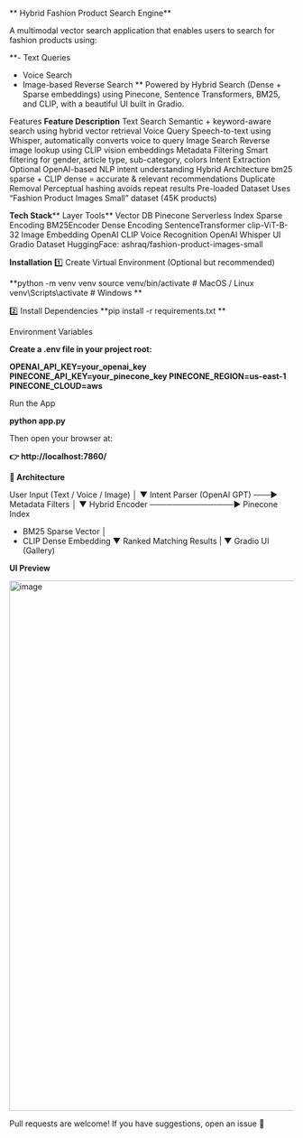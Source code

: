 ** Hybrid Fashion Product Search Engine**

A multimodal vector search application that enables users to search for fashion products using:

**- Text Queries
- Voice Search
- Image-based Reverse Search
**
Powered by Hybrid Search (Dense + Sparse embeddings) using Pinecone, Sentence Transformers, BM25, and CLIP, with a beautiful UI built in Gradio.

Features
**Feature	Description**
Text Search                 Semantic + keyword-aware search using hybrid vector retrieval
Voice Query	                Speech-to-text using Whisper, automatically converts voice to query
Image Search	    Reverse image lookup using CLIP vision embeddings
Metadata Filtering	    Smart filtering for gender, article type, sub-category, colors
Intent Extraction	    Optional OpenAI-based NLP intent understanding
Hybrid Architecture	    bm25 sparse + CLIP dense = accurate & relevant recommendations
Duplicate Removal	    Perceptual hashing avoids repeat results
Pre-loaded Dataset	    Uses “Fashion Product Images Small” dataset (45K products)


**Tech Stack****
Layer	Tools**
Vector DB	                  Pinecone Serverless Index
Sparse Encoding	      BM25Encoder
Dense Encoding	      SentenceTransformer clip-ViT-B-32
Image Embedding	      OpenAI CLIP
Voice Recognition	      OpenAI Whisper
UI 	                  Gradio
Dataset	                  HuggingFace: ashraq/fashion-product-images-small


**Installation**
1️⃣ Create Virtual Environment (Optional but recommended)

**python -m venv venv
source venv/bin/activate    # MacOS / Linux
venv\Scripts\activate       # Windows
**

2️⃣ Install Dependencies
**pip install -r requirements.txt
**

 Environment Variables

**Create a .env file in your project root:**

**OPENAI_API_KEY=your_openai_key
PINECONE_API_KEY=your_pinecone_key
PINECONE_REGION=us-east-1
PINECONE_CLOUD=aws**

Run the App

**python app.py**


Then open your browser at:

**👉 http://localhost:7860/**

**🧩 Architecture**

User Input (Text / Voice / Image)
            │
            ▼
Intent Parser (OpenAI GPT) ───► Metadata Filters
            │
            ▼
Hybrid Encoder ───────────────► Pinecone Index
  - BM25 Sparse Vector         │
  - CLIP Dense Embedding       ▼
                      Ranked Matching Results
                                |
                                ▼
                             Gradio UI (Gallery)


**UI Preview**

<img width="1449" height="940" alt="image" src="https://github.com/user-attachments/assets/73b04915-8377-47f1-beab-dd4dea0f30a1" />



Pull requests are welcome!
If you have suggestions, open an issue 🌟
